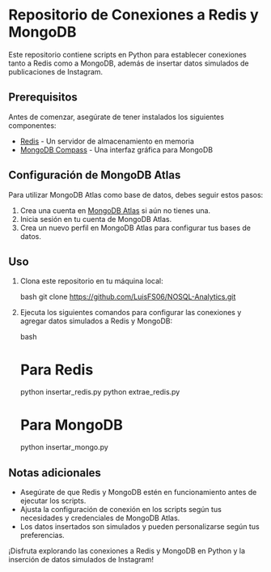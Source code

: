 # Repositorio de Conexiones a Redis y MongoDB

Este repositorio contiene scripts en Python para establecer conexiones tanto a Redis como a MongoDB, además de insertar datos simulados de publicaciones de Instagram.

## Prerequisitos

Antes de comenzar, asegúrate de tener instalados los siguientes componentes:

- [Redis](https://redis.io/download) - Un servidor de almacenamiento en memoria
- [MongoDB Compass](https://www.mongodb.com/try/download/compass) - Una interfaz gráfica para MongoDB

## Configuración de MongoDB Atlas

Para utilizar MongoDB Atlas como base de datos, debes seguir estos pasos:

1. Crea una cuenta en [MongoDB Atlas](https://www.mongodb.com/cloud/atlas) si aún no tienes una.
2. Inicia sesión en tu cuenta de MongoDB Atlas.
3. Crea un nuevo perfil en MongoDB Atlas para configurar tus bases de datos.

## Uso

1. Clona este repositorio en tu máquina local:

   bash
   git clone https://github.com/LuisFS06/NOSQL-Analytics.git
   

2. Ejecuta los siguientes comandos para configurar las conexiones y agregar datos simulados a Redis y MongoDB:

   bash
   # Para Redis
   python insertar_redis.py
   python extrae_redis.py

   # Para MongoDB
   python insertar_mongo.py
   

## Notas adicionales

- Asegúrate de que Redis y MongoDB estén en funcionamiento antes de ejecutar los scripts.
- Ajusta la configuración de conexión en los scripts según tus necesidades y credenciales de MongoDB Atlas.
- Los datos insertados son simulados y pueden personalizarse según tus preferencias.

¡Disfruta explorando las conexiones a Redis y MongoDB en Python y la inserción de datos simulados de Instagram!


